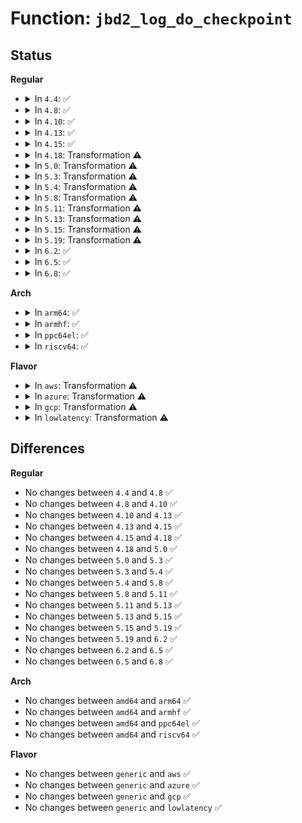 # Function: <code>jbd2_log_do_checkpoint</code>

## Status
<b>Regular</b>
<ul>
<li>
<details>
<summary>In <code>4.4</code>: ✅</summary>

```c
int jbd2_log_do_checkpoint(journal_t *journal);
```

**Collision:** Unique Global

**Inline:** No

**Transformation:** False

**Instances:**

```
In fs/jbd2/checkpoint.c (ffffffff812ecc30)
Location: fs/jbd2/checkpoint.c:208
Inline: False
Direct callers:
  - fs/jbd2/checkpoint.c:__jbd2_log_wait_for_space
  - fs/jbd2/journal.c:jbd2_journal_destroy
  - fs/jbd2/journal.c:jbd2_journal_flush
```
**Symbols:**

```
ffffffff812ecc30-ffffffff812ed089: jbd2_log_do_checkpoint (STB_GLOBAL)
```
</details>
</li>
<li>
<details>
<summary>In <code>4.8</code>: ✅</summary>

```c
int jbd2_log_do_checkpoint(journal_t *journal);
```

**Collision:** Unique Global

**Inline:** No

**Transformation:** False

**Instances:**

```
In fs/jbd2/checkpoint.c (ffffffff8131a6a0)
Location: fs/jbd2/checkpoint.c:208
Inline: False
Direct callers:
  - fs/jbd2/checkpoint.c:__jbd2_log_wait_for_space
  - fs/jbd2/journal.c:jbd2_journal_flush
  - fs/jbd2/journal.c:jbd2_journal_destroy
```
**Symbols:**

```
ffffffff8131a6a0-ffffffff8131ab00: jbd2_log_do_checkpoint (STB_GLOBAL)
```
</details>
</li>
<li>
<details>
<summary>In <code>4.10</code>: ✅</summary>

```c
int jbd2_log_do_checkpoint(journal_t *journal);
```

**Collision:** Unique Global

**Inline:** No

**Transformation:** False

**Instances:**

```
In fs/jbd2/checkpoint.c (ffffffff81330690)
Location: fs/jbd2/checkpoint.c:208
Inline: False
Direct callers:
  - fs/jbd2/checkpoint.c:__jbd2_log_wait_for_space
  - fs/jbd2/journal.c:jbd2_journal_flush
  - fs/jbd2/journal.c:jbd2_journal_destroy
```
**Symbols:**

```
ffffffff81330690-ffffffff81330aec: jbd2_log_do_checkpoint (STB_GLOBAL)
```
</details>
</li>
<li>
<details>
<summary>In <code>4.13</code>: ✅</summary>

```c
int jbd2_log_do_checkpoint(journal_t *journal);
```

**Collision:** Unique Global

**Inline:** No

**Transformation:** False

**Instances:**

```
In fs/jbd2/checkpoint.c (ffffffff813455b0)
Location: fs/jbd2/checkpoint.c:208
Inline: False
Direct callers:
  - fs/jbd2/checkpoint.c:__jbd2_log_wait_for_space
  - fs/jbd2/journal.c:jbd2_journal_flush
  - fs/jbd2/journal.c:jbd2_journal_destroy
```
**Symbols:**

```
ffffffff813455b0-ffffffff81345a51: jbd2_log_do_checkpoint (STB_GLOBAL)
```
</details>
</li>
<li>
<details>
<summary>In <code>4.15</code>: ✅</summary>

```c
int jbd2_log_do_checkpoint(journal_t *journal);
```

**Collision:** Unique Global

**Inline:** No

**Transformation:** False

**Instances:**

```
In fs/jbd2/checkpoint.c (ffffffff81369c60)
Location: fs/jbd2/checkpoint.c:208
Inline: False
Direct callers:
  - fs/jbd2/checkpoint.c:__jbd2_log_wait_for_space
  - fs/jbd2/journal.c:jbd2_journal_flush
  - fs/jbd2/journal.c:jbd2_journal_destroy
```
**Symbols:**

```
ffffffff81369c60-ffffffff8136a0f3: jbd2_log_do_checkpoint (STB_GLOBAL)
```
</details>
</li>
<li>
<details>
<summary>In <code>4.18</code>: Transformation ⚠️</summary>

```c
int jbd2_log_do_checkpoint(journal_t *journal);
```

**Collision:** Unique Global

**Inline:** No

**Transformation:** True

**Instances:**

```
In fs/jbd2/checkpoint.c (0)
Location: fs/jbd2/checkpoint.c:205
Inline: False
Direct callers:
  - fs/jbd2/checkpoint.c:__jbd2_log_wait_for_space
  - fs/jbd2/journal.c:jbd2_journal_flush
  - fs/jbd2/journal.c:jbd2_journal_destroy
```
**Symbols:**

```
ffffffff81398b23-ffffffff81398b49: jbd2_log_do_checkpoint.cold.9 (STB_LOCAL)
ffffffff813983e0-ffffffff8139881c: jbd2_log_do_checkpoint (STB_GLOBAL)
```
</details>
</li>
<li>
<details>
<summary>In <code>5.0</code>: Transformation ⚠️</summary>

```c
int jbd2_log_do_checkpoint(journal_t *journal);
```

**Collision:** Unique Global

**Inline:** No

**Transformation:** True

**Instances:**

```
In fs/jbd2/checkpoint.c (0)
Location: fs/jbd2/checkpoint.c:205
Inline: False
Direct callers:
  - fs/jbd2/checkpoint.c:__jbd2_log_wait_for_space
  - fs/jbd2/journal.c:jbd2_journal_flush
  - fs/jbd2/journal.c:jbd2_journal_destroy
```
**Symbols:**

```
ffffffff813b1893-ffffffff813b18b9: jbd2_log_do_checkpoint.cold.10 (STB_LOCAL)
ffffffff813b1150-ffffffff813b158c: jbd2_log_do_checkpoint (STB_GLOBAL)
```
</details>
</li>
<li>
<details>
<summary>In <code>5.3</code>: Transformation ⚠️</summary>

```c
int jbd2_log_do_checkpoint(journal_t *journal);
```

**Collision:** Unique Global

**Inline:** No

**Transformation:** True

**Instances:**

```
In fs/jbd2/checkpoint.c (0)
Location: fs/jbd2/checkpoint.c:204
Inline: False
Direct callers:
  - fs/jbd2/checkpoint.c:__jbd2_log_wait_for_space
  - fs/jbd2/journal.c:jbd2_journal_flush
  - fs/jbd2/journal.c:jbd2_journal_destroy
```
**Symbols:**

```
ffffffff813dbeb2-ffffffff813dbed6: jbd2_log_do_checkpoint.cold (STB_LOCAL)
ffffffff813db7c0-ffffffff813dbbbf: jbd2_log_do_checkpoint (STB_GLOBAL)
```
</details>
</li>
<li>
<details>
<summary>In <code>5.4</code>: Transformation ⚠️</summary>

```c
int jbd2_log_do_checkpoint(journal_t *journal);
```

**Collision:** Unique Global

**Inline:** No

**Transformation:** True

**Instances:**

```
In fs/jbd2/checkpoint.c (0)
Location: fs/jbd2/checkpoint.c:204
Inline: False
Direct callers:
  - fs/jbd2/checkpoint.c:__jbd2_log_wait_for_space
  - fs/jbd2/journal.c:jbd2_journal_flush
  - fs/jbd2/journal.c:jbd2_journal_destroy
```
**Symbols:**

```
ffffffff813f5f22-ffffffff813f5f46: jbd2_log_do_checkpoint.cold (STB_LOCAL)
ffffffff813f5810-ffffffff813f5c0f: jbd2_log_do_checkpoint (STB_GLOBAL)
```
</details>
</li>
<li>
<details>
<summary>In <code>5.8</code>: Transformation ⚠️</summary>

```c
int jbd2_log_do_checkpoint(journal_t *journal);
```

**Collision:** Unique Global

**Inline:** No

**Transformation:** True

**Instances:**

```
In fs/jbd2/checkpoint.c (0)
Location: fs/jbd2/checkpoint.c:204
Inline: False
Direct callers:
  - fs/jbd2/checkpoint.c:__jbd2_log_wait_for_space
  - fs/jbd2/journal.c:jbd2_journal_flush
  - fs/jbd2/journal.c:jbd2_journal_destroy
```
**Symbols:**

```
ffffffff814432c5-ffffffff814432e9: jbd2_log_do_checkpoint.cold (STB_LOCAL)
ffffffff81442bb0-ffffffff81442fb2: jbd2_log_do_checkpoint (STB_GLOBAL)
```
</details>
</li>
<li>
<details>
<summary>In <code>5.11</code>: Transformation ⚠️</summary>

```c
int jbd2_log_do_checkpoint(journal_t *journal);
```

**Collision:** Unique Global

**Inline:** No

**Transformation:** True

**Instances:**

```
In fs/jbd2/checkpoint.c (0)
Location: fs/jbd2/checkpoint.c:206
Inline: False
Direct callers:
  - fs/jbd2/checkpoint.c:__jbd2_log_wait_for_space
  - fs/jbd2/journal.c:jbd2_journal_flush
  - fs/jbd2/journal.c:jbd2_journal_destroy
```
**Symbols:**

```
ffffffff81becee1-ffffffff81becf05: jbd2_log_do_checkpoint.cold (STB_LOCAL)
ffffffff8145ed50-ffffffff8145f112: jbd2_log_do_checkpoint (STB_GLOBAL)
```
</details>
</li>
<li>
<details>
<summary>In <code>5.13</code>: Transformation ⚠️</summary>

```c
int jbd2_log_do_checkpoint(journal_t *journal);
```

**Collision:** Unique Global

**Inline:** No

**Transformation:** True

**Instances:**

```
In fs/jbd2/checkpoint.c (0)
Location: fs/jbd2/checkpoint.c:206
Inline: False
Direct callers:
  - fs/jbd2/checkpoint.c:__jbd2_log_wait_for_space
  - fs/jbd2/journal.c:jbd2_journal_flush
  - fs/jbd2/journal.c:jbd2_journal_destroy
```
**Symbols:**

```
ffffffff81bdefc7-ffffffff81bdefeb: jbd2_log_do_checkpoint.cold (STB_LOCAL)
ffffffff814645d0-ffffffff8146498c: jbd2_log_do_checkpoint (STB_GLOBAL)
```
</details>
</li>
<li>
<details>
<summary>In <code>5.15</code>: Transformation ⚠️</summary>

```c
int jbd2_log_do_checkpoint(journal_t *journal);
```

**Collision:** Unique Global

**Inline:** No

**Transformation:** True

**Instances:**

```
In fs/jbd2/checkpoint.c (0)
Location: fs/jbd2/checkpoint.c:198
Inline: False
Direct callers:
  - fs/jbd2/checkpoint.c:__jbd2_log_wait_for_space
  - fs/jbd2/journal.c:jbd2_journal_flush
  - fs/jbd2/journal.c:jbd2_journal_destroy
```
**Symbols:**

```
ffffffff81cce811-ffffffff81cce835: jbd2_log_do_checkpoint.cold (STB_LOCAL)
ffffffff814b9c40-ffffffff814ba00d: jbd2_log_do_checkpoint (STB_GLOBAL)
```
</details>
</li>
<li>
<details>
<summary>In <code>5.19</code>: Transformation ⚠️</summary>

```c
int jbd2_log_do_checkpoint(journal_t *journal);
```

**Collision:** Unique Global

**Inline:** No

**Transformation:** True

**Instances:**

```
In fs/jbd2/checkpoint.c (0)
Location: fs/jbd2/checkpoint.c:198
Inline: False
Direct callers:
  - fs/jbd2/checkpoint.c:__jbd2_log_wait_for_space
  - fs/jbd2/journal.c:jbd2_journal_flush
  - fs/jbd2/journal.c:jbd2_journal_destroy
```
**Symbols:**

```
ffffffff81e818b9-ffffffff81e818d6: jbd2_log_do_checkpoint.cold (STB_LOCAL)
ffffffff815439a0-ffffffff81543da2: jbd2_log_do_checkpoint (STB_GLOBAL)
```
</details>
</li>
<li>
<details>
<summary>In <code>6.2</code>: ✅</summary>

```c
int jbd2_log_do_checkpoint(journal_t *journal);
```

**Collision:** Unique Global

**Inline:** No

**Transformation:** False

**Instances:**

```
In fs/jbd2/checkpoint.c (ffffffff815e2910)
Location: fs/jbd2/checkpoint.c:198
Inline: False
Direct callers:
  - fs/jbd2/checkpoint.c:__jbd2_log_wait_for_space
  - fs/jbd2/journal.c:jbd2_journal_flush
  - fs/jbd2/journal.c:jbd2_journal_destroy
```
**Symbols:**

```
ffffffff815e2910-ffffffff815e2d1a: jbd2_log_do_checkpoint (STB_GLOBAL)
```
</details>
</li>
<li>
<details>
<summary>In <code>6.5</code>: ✅</summary>

```c
int jbd2_log_do_checkpoint(journal_t *journal);
```

**Collision:** Unique Global

**Inline:** No

**Transformation:** False

**Instances:**

```
In fs/jbd2/checkpoint.c (ffffffff8161a250)
Location: fs/jbd2/checkpoint.c:160
Inline: False
Direct callers:
  - fs/jbd2/checkpoint.c:__jbd2_log_wait_for_space
  - fs/jbd2/journal.c:jbd2_journal_flush
  - fs/jbd2/journal.c:jbd2_journal_destroy
```
**Symbols:**

```
ffffffff8161a250-ffffffff8161a594: jbd2_log_do_checkpoint (STB_GLOBAL)
```
</details>
</li>
<li>
<details>
<summary>In <code>6.8</code>: ✅</summary>

```c
int jbd2_log_do_checkpoint(journal_t *journal);
```

**Collision:** Unique Global

**Inline:** No

**Transformation:** False

**Instances:**

```
In fs/jbd2/checkpoint.c (ffffffff81653190)
Location: fs/jbd2/checkpoint.c:148
Inline: False
Direct callers:
  - fs/jbd2/checkpoint.c:__jbd2_log_wait_for_space
  - fs/jbd2/journal.c:jbd2_journal_flush
  - fs/jbd2/journal.c:jbd2_journal_destroy
```
**Symbols:**

```
ffffffff81653190-ffffffff816534ce: jbd2_log_do_checkpoint (STB_GLOBAL)
```
</details>
</li>
</ul>
<b>Arch</b>
<ul>
<li>
<details>
<summary>In <code>arm64</code>: ✅</summary>

```c
int jbd2_log_do_checkpoint(journal_t *journal);
```

**Collision:** Unique Global

**Inline:** No

**Transformation:** False

**Instances:**

```
In fs/jbd2/checkpoint.c (ffff8000104d1290)
Location: fs/jbd2/checkpoint.c:204
Inline: False
Direct callers:
  - fs/jbd2/checkpoint.c:__jbd2_log_wait_for_space
  - fs/jbd2/journal.c:jbd2_journal_flush
  - fs/jbd2/journal.c:jbd2_journal_destroy
```
**Symbols:**

```
ffff8000104d1290-ffff8000104d17b8: jbd2_log_do_checkpoint (STB_GLOBAL)
```
</details>
</li>
<li>
<details>
<summary>In <code>armhf</code>: ✅</summary>

```c
int jbd2_log_do_checkpoint(journal_t *journal);
```

**Collision:** Unique Global

**Inline:** No

**Transformation:** False

**Instances:**

```
In fs/jbd2/checkpoint.c (c0693de4)
Location: fs/jbd2/checkpoint.c:204
Inline: False
Direct callers:
  - fs/jbd2/checkpoint.c:__jbd2_log_wait_for_space
  - fs/jbd2/journal.c:jbd2_journal_flush
  - fs/jbd2/journal.c:jbd2_journal_destroy
```
**Symbols:**

```
c0693de4-c06942b8: jbd2_log_do_checkpoint (STB_GLOBAL)
```
</details>
</li>
<li>
<details>
<summary>In <code>ppc64el</code>: ✅</summary>

```c
int jbd2_log_do_checkpoint(journal_t *journal);
```

**Collision:** Unique Global

**Inline:** No

**Transformation:** False

**Instances:**

```
In fs/jbd2/checkpoint.c (c00000000060a650)
Location: fs/jbd2/checkpoint.c:204
Inline: False
Direct callers:
  - fs/jbd2/checkpoint.c:__jbd2_log_wait_for_space
  - fs/jbd2/journal.c:jbd2_journal_flush
  - fs/jbd2/journal.c:jbd2_journal_destroy
```
**Symbols:**

```
c00000000060a650-c00000000060acec: jbd2_log_do_checkpoint (STB_GLOBAL)
```
</details>
</li>
<li>
<details>
<summary>In <code>riscv64</code>: ✅</summary>

```c
int jbd2_log_do_checkpoint(journal_t *journal);
```

**Collision:** Unique Global

**Inline:** No

**Transformation:** False

**Instances:**

```
In fs/jbd2/checkpoint.c (ffffffe0003486a6)
Location: fs/jbd2/checkpoint.c:204
Inline: False
Direct callers:
  - fs/jbd2/checkpoint.c:__jbd2_log_wait_for_space
  - fs/jbd2/journal.c:jbd2_journal_flush
  - fs/jbd2/journal.c:jbd2_journal_destroy
```
**Symbols:**

```
ffffffe0003486a6-ffffffe000348b7c: jbd2_log_do_checkpoint (STB_GLOBAL)
```
</details>
</li>
</ul>
<b>Flavor</b>
<ul>
<li>
<details>
<summary>In <code>aws</code>: Transformation ⚠️</summary>

```c
int jbd2_log_do_checkpoint(journal_t *journal);
```

**Collision:** Unique Global

**Inline:** No

**Transformation:** True

**Instances:**

```
In fs/jbd2/checkpoint.c (0)
Location: fs/jbd2/checkpoint.c:204
Inline: False
Direct callers:
  - fs/jbd2/checkpoint.c:__jbd2_log_wait_for_space
  - fs/jbd2/journal.c:jbd2_journal_flush
  - fs/jbd2/journal.c:jbd2_journal_destroy
```
**Symbols:**

```
ffffffff813ee502-ffffffff813ee526: jbd2_log_do_checkpoint.cold (STB_LOCAL)
ffffffff813eddf0-ffffffff813ee1ef: jbd2_log_do_checkpoint (STB_GLOBAL)
```
</details>
</li>
<li>
<details>
<summary>In <code>azure</code>: Transformation ⚠️</summary>

```c
int jbd2_log_do_checkpoint(journal_t *journal);
```

**Collision:** Unique Global

**Inline:** No

**Transformation:** True

**Instances:**

```
In fs/jbd2/checkpoint.c (0)
Location: fs/jbd2/checkpoint.c:204
Inline: False
Direct callers:
  - fs/jbd2/checkpoint.c:__jbd2_log_wait_for_space
  - fs/jbd2/journal.c:jbd2_journal_flush
  - fs/jbd2/journal.c:jbd2_journal_destroy
```
**Symbols:**

```
ffffffff813def82-ffffffff813defa6: jbd2_log_do_checkpoint.cold (STB_LOCAL)
ffffffff813de870-ffffffff813dec6f: jbd2_log_do_checkpoint (STB_GLOBAL)
```
</details>
</li>
<li>
<details>
<summary>In <code>gcp</code>: Transformation ⚠️</summary>

```c
int jbd2_log_do_checkpoint(journal_t *journal);
```

**Collision:** Unique Global

**Inline:** No

**Transformation:** True

**Instances:**

```
In fs/jbd2/checkpoint.c (0)
Location: fs/jbd2/checkpoint.c:204
Inline: False
Direct callers:
  - fs/jbd2/checkpoint.c:__jbd2_log_wait_for_space
  - fs/jbd2/journal.c:jbd2_journal_flush
  - fs/jbd2/journal.c:jbd2_journal_destroy
```
**Symbols:**

```
ffffffff813eb882-ffffffff813eb8a6: jbd2_log_do_checkpoint.cold (STB_LOCAL)
ffffffff813eb170-ffffffff813eb56f: jbd2_log_do_checkpoint (STB_GLOBAL)
```
</details>
</li>
<li>
<details>
<summary>In <code>lowlatency</code>: Transformation ⚠️</summary>

```c
int jbd2_log_do_checkpoint(journal_t *journal);
```

**Collision:** Unique Global

**Inline:** No

**Transformation:** True

**Instances:**

```
In fs/jbd2/checkpoint.c (0)
Location: fs/jbd2/checkpoint.c:204
Inline: False
Direct callers:
  - fs/jbd2/checkpoint.c:__jbd2_log_wait_for_space
  - fs/jbd2/journal.c:jbd2_journal_flush
  - fs/jbd2/journal.c:jbd2_journal_destroy
```
**Symbols:**

```
ffffffff81401229-ffffffff81401245: jbd2_log_do_checkpoint.cold (STB_LOCAL)
ffffffff81400b00-ffffffff81400f18: jbd2_log_do_checkpoint (STB_GLOBAL)
```
</details>
</li>
</ul>

## Differences
<b>Regular</b>
<ul>
<li>
No changes between <code>4.4</code> and <code>4.8</code> ✅
</li>
<li>
No changes between <code>4.8</code> and <code>4.10</code> ✅
</li>
<li>
No changes between <code>4.10</code> and <code>4.13</code> ✅
</li>
<li>
No changes between <code>4.13</code> and <code>4.15</code> ✅
</li>
<li>
No changes between <code>4.15</code> and <code>4.18</code> ✅
</li>
<li>
No changes between <code>4.18</code> and <code>5.0</code> ✅
</li>
<li>
No changes between <code>5.0</code> and <code>5.3</code> ✅
</li>
<li>
No changes between <code>5.3</code> and <code>5.4</code> ✅
</li>
<li>
No changes between <code>5.4</code> and <code>5.8</code> ✅
</li>
<li>
No changes between <code>5.8</code> and <code>5.11</code> ✅
</li>
<li>
No changes between <code>5.11</code> and <code>5.13</code> ✅
</li>
<li>
No changes between <code>5.13</code> and <code>5.15</code> ✅
</li>
<li>
No changes between <code>5.15</code> and <code>5.19</code> ✅
</li>
<li>
No changes between <code>5.19</code> and <code>6.2</code> ✅
</li>
<li>
No changes between <code>6.2</code> and <code>6.5</code> ✅
</li>
<li>
No changes between <code>6.5</code> and <code>6.8</code> ✅
</li>
</ul>
<b>Arch</b>
<ul>
<li>
No changes between <code>amd64</code> and <code>arm64</code> ✅
</li>
<li>
No changes between <code>amd64</code> and <code>armhf</code> ✅
</li>
<li>
No changes between <code>amd64</code> and <code>ppc64el</code> ✅
</li>
<li>
No changes between <code>amd64</code> and <code>riscv64</code> ✅
</li>
</ul>
<b>Flavor</b>
<ul>
<li>
No changes between <code>generic</code> and <code>aws</code> ✅
</li>
<li>
No changes between <code>generic</code> and <code>azure</code> ✅
</li>
<li>
No changes between <code>generic</code> and <code>gcp</code> ✅
</li>
<li>
No changes between <code>generic</code> and <code>lowlatency</code> ✅
</li>
</ul>
